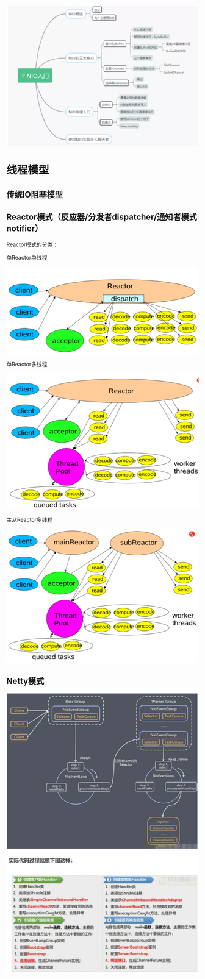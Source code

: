 <img src="images/image-20210803160354925.png" alt="image-20210803160354925" style="zoom:50%;" />

# 线程模型

## 传统IO阻塞模型

## Reactor模式（反应器/分发者dispatcher/通知者模式notifier）

Reactor模式的分类：

单Reactor单线程

![image-20210804112209315](images/image-20210804112209315.png)

单Reactor多线程

![image-20210804112227017](images/image-20210804112227017.png)

主从Reactor多线程

![image-20210804112325966](images/image-20210804112325966.png)

## Netty模式

![image-20210804120159362](images/image-20210804120159362.png)

![image-20210804135527226](images/image-20210804135527226.png)


